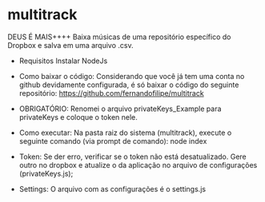 # multitrack
DEUS É MAIS++++
Baixa músicas de uma repositório específico do Dropbox e salva em uma arquivo .csv.

- Requisitos
    Instalar NodeJs

- Como baixar o código:
    Considerando que você já tem uma conta no github devidamente configurada, é só baixar o código
    do seguinte repositório:
       https://github.com/fernandofilipe/multitrack 

- OBRIGATÓRIO:
    Renomei o arquivo privateKeys_Example para privateKeys e coloque o token nele.

- Como executar:
    Na pasta raiz do sistema (multitrack), execute o seguinte comando (via prompt de comando): 
        node index

- Token:
    Se der erro, verificar se o token não está desatualizado. Gere outro no dropbox e atualize o 
    da aplicação no arquivo de configurações (privateKeys.js);

- Settings:
    O arquivo com as configurações é o settings.js